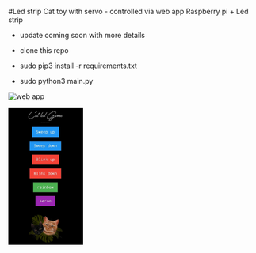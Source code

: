#Led strip Cat toy with servo - controlled via web app
Raspberry pi + Led strip  
- update coming soon with more details 

* clone this repo 

* sudo pip3 install -r requirements.txt

* sudo python3 main.py

![web app]()

<img src="https://github.com/MeWs-byte/LedCatGame/blob/master/catWebApp.jpeg" width=30% height=30%>

